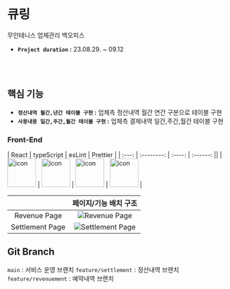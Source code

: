 
# 큐링
무인테니스 업체관리 백오피스<br />
- **`Project duration` :** 23.08.29. ~ 09.12

<br/>

<br/>

## 핵심 기능
- **`정산내역 월간,년간 테이블 구현` :** 업체측 정산내역 월간 연간 구분으로 테이블 구현
- **`사용내용 일간,주간,월간 테이블 구현` :** 업체측 결제내역 일간,주간,월간 테이블 구현

### Front-End

| React | typeScript | esLint | Prettier |
| :---: | :--------: | :----: | :------: ||
| <img src="https://techstack-generator.vercel.app/react-icon.svg" alt="icon" width="65" height="65" /> | <img src="https://techstack-generator.vercel.app/ts-icon.svg" alt="icon" width="65" height="65" /> | <img src="https://techstack-generator.vercel.app/eslint-icon.svg" alt="icon" width="65" height="65" /> | <img src="https://techstack-generator.vercel.app/prettier-icon.svg" alt="icon" width="65" height="65" /> |


|                 |                                                   페이지/기능 배치 구조                                                    |
| :-------------: | :------------------------------------------------------------------------------------------------------------------------: |
|  Revenue Page   |  ![Revenue Page](https://user-images.githubusercontent.com/122377401/277599554-4f261dc2-78f1-4d87-9bec-43180dc2ffea.png)   |
| Settlement Page | ![Settlement Page](https://user-images.githubusercontent.com/122377401/277599539-0846e260-b7df-43ee-be17-80ed810b4f7e.png) |

## Git Branch

`main` : 서비스 운영 브랜치 
`feature/settlement` : 정산내역 브랜치 
`feature/revenuement` : 예약내역 브랜치 


<br/>
